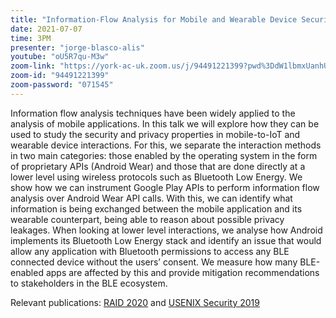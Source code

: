 ```yaml
---
title: "Information-Flow Analysis for Mobile and Wearable Device Security and Privacy"
date: 2021-07-07
time: 3PM
presenter: "jorge-blasco-alis"
youtube: "oU5R7qu-M3w"
zoom-link: "https://york-ac-uk.zoom.us/j/94491221399?pwd%3DdW1lbmxUanhUdCtGOWg2ZjFpOXpMQT09"
zoom-id: "94491221399"
zoom-password: "071545"
---
```


Information flow analysis techniques have been widely applied to the analysis of mobile applications. In this talk we will explore how they can be used to study the security and privacy properties in mobile-to-IoT and wearable device interactions. For this, we separate the interaction methods in two main categories: those enabled by the operating system in the form of proprietary APIs (Android Wear) and those that are done directly at a lower level using wireless protocols such as Bluetooth Low Energy. We show how we can instrument Google Play APIs to perform information flow analysis over Android Wear API calls. With this, we can identify what information is being exchanged between the mobile application and its wearable counterpart, being able to reason about possible privacy leakages. When looking at lower level interactions, we analyse how Android implements its Bluetooth Low Energy stack and identify an issue that would allow any application with Bluetooth permissions to access any BLE connected device without the users’ consent. We measure how many BLE-enabled apps are affected by this and provide mitigation recommendations to stakeholders in the BLE ecosystem. 

Relevant publications: [RAID 2020](https://www.usenix.org/conference/raid2020/presentation/tileria) and [USENIX Security 2019](https://www.usenix.org/conference/raid2020/presentation/tileria)
